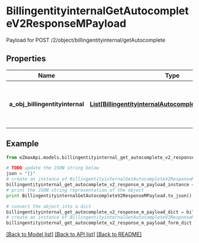 # BillingentityinternalGetAutocompleteV2ResponseMPayload

Payload for POST /2/object/billingentityinternal/getAutocomplete

## Properties
Name | Type | Description | Notes
------------ | ------------- | ------------- | -------------
**a_obj_billingentityinternal** | [**List[BillingentityinternalAutocompleteElementResponse]**](BillingentityinternalAutocompleteElementResponse.md) | An array of Billingentityinternal object containing the description, ID and active status about the element. | 

## Example

```python
from eZmaxApi.models.billingentityinternal_get_autocomplete_v2_response_m_payload import BillingentityinternalGetAutocompleteV2ResponseMPayload

# TODO update the JSON string below
json = "{}"
# create an instance of BillingentityinternalGetAutocompleteV2ResponseMPayload from a JSON string
billingentityinternal_get_autocomplete_v2_response_m_payload_instance = BillingentityinternalGetAutocompleteV2ResponseMPayload.from_json(json)
# print the JSON string representation of the object
print BillingentityinternalGetAutocompleteV2ResponseMPayload.to_json()

# convert the object into a dict
billingentityinternal_get_autocomplete_v2_response_m_payload_dict = billingentityinternal_get_autocomplete_v2_response_m_payload_instance.to_dict()
# create an instance of BillingentityinternalGetAutocompleteV2ResponseMPayload from a dict
billingentityinternal_get_autocomplete_v2_response_m_payload_form_dict = billingentityinternal_get_autocomplete_v2_response_m_payload.from_dict(billingentityinternal_get_autocomplete_v2_response_m_payload_dict)
```
[[Back to Model list]](../README.md#documentation-for-models) [[Back to API list]](../README.md#documentation-for-api-endpoints) [[Back to README]](../README.md)


